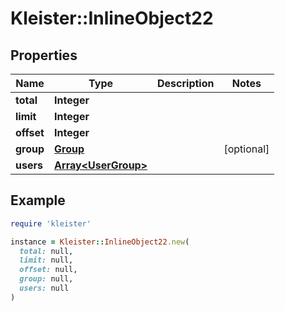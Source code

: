 # Kleister::InlineObject22

## Properties

| Name | Type | Description | Notes |
| ---- | ---- | ----------- | ----- |
| **total** | **Integer** |  |  |
| **limit** | **Integer** |  |  |
| **offset** | **Integer** |  |  |
| **group** | [**Group**](Group.md) |  | [optional] |
| **users** | [**Array&lt;UserGroup&gt;**](UserGroup.md) |  |  |

## Example

```ruby
require 'kleister'

instance = Kleister::InlineObject22.new(
  total: null,
  limit: null,
  offset: null,
  group: null,
  users: null
)
```

